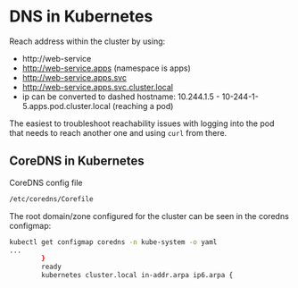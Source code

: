 # DNS in Kubernetes

Reach address within the cluster by using:
- http://web-service
- http://web-service.apps (namespace is apps)
- http://web-service.apps.svc
- http://web-service.apps.svc.cluster.local
- ip can be converted to dashed hostname: 10.244.1.5 - 10-244-1-5.apps.pod.cluster.local (reaching a pod)

The easiest to troubleshoot reachability issues with logging into the pod that needs to reach another one and using `curl` from there.

## CoreDNS in Kubernetes

CoreDNS config file
```bash
/etc/coredns/Corefile
```

The root domain/zone configured for the cluster can be seen in the coredns configmap:
```bash
kubectl get configmap coredns -n kube-system -o yaml
...
        }
        ready
        kubernetes cluster.local in-addr.arpa ip6.arpa {
```

